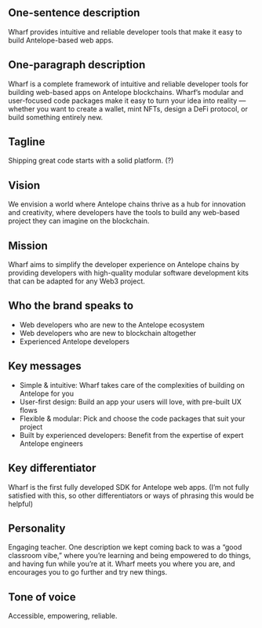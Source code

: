 ## One-sentence description

Wharf provides intuitive and reliable developer tools that make it easy to build Antelope-based web apps.

## One-paragraph description

Wharf is a complete framework of intuitive and reliable developer tools for building web-based apps on Antelope blockchains. Wharf’s modular and user-focused code packages make it easy to turn your idea into reality — whether you want to create a wallet, mint NFTs, design a DeFi protocol, or build something entirely new.

## Tagline

Shipping great code starts with a solid platform. (?)

## Vision

We envision a world where Antelope chains thrive as a hub for innovation and creativity, where developers have the tools to build any web-based project they can imagine on the blockchain.

## Mission

Wharf aims to simplify the developer experience on Antelope chains by providing developers with high-quality modular software development kits that can be adapted for any Web3 project.

## Who the brand speaks to

- Web developers who are new to the Antelope ecosystem
- Web developers who are new to blockchain altogether
- Experienced Antelope developers

## Key messages

- Simple & intuitive: Wharf takes care of the complexities of building on Antelope for you
- User-first design: Build an app your users will love, with pre-built UX flows
- Flexible & modular: Pick and choose the code packages that suit your project
- Built by experienced developers: Benefit from the expertise of expert Antelope engineers

## Key differentiator

Wharf is the first fully developed SDK for Antelope web apps. (I’m not fully satisfied with this, so other differentiators or ways of phrasing this would be helpful)

## Personality

Engaging teacher. One description we kept coming back to was a “good classroom vibe,” where you’re learning and being empowered to do things, and having fun while you’re at it. Wharf meets you where you are, and encourages you to go further and try new things.

## Tone of voice

Accessible, empowering, reliable.
